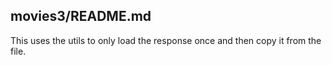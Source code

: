 ## movies3/README.md

This uses the utils to only load the response once and then copy it from the file.
